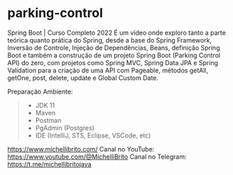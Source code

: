# parking-control

Spring Boot | Curso Completo 2022
É um vídeo onde exploro tanto a parte teórica quanto prática do Spring, desde a base do Spring Framework, Inversão de Controle, 
Injeção de Dependências, Beans, definição Spring Boot e também a construção de um projeto Spring Boot (Parking Control API) do zero, 
com projetos como Spring MVC, Spring Data JPA e Spring Validation para a criação de uma API com Pageable, métodos getAll, getOne, post, delete, update e Global Custom Date.

Preparação Ambiente:
>- JDK 11
>- Maven
>- Postman
>- PgAdmin (Postgres)
>- IDE (IntelliJ, STS, Eclipse, VSCode, etc)

 https://www.michellibrito.com/
 Canal no YouTube: https://www.youtube.com/@MichelliBrito
 Canal no Telegram: https://t.me/michellibritojava
